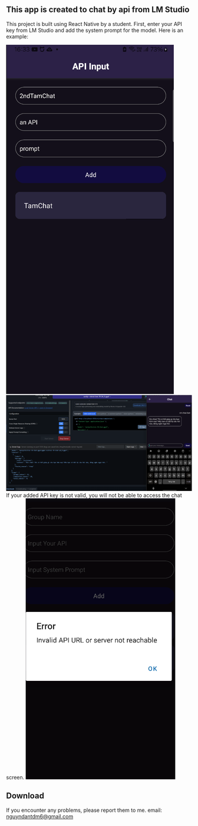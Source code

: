 ## This app is created to chat by api from LM Studio
This project is built using React Native by a student. First, enter your API key from LM Studio and add the system prompt for the model.
Here is an example:

![screenshot](assets/pic3.png)
![screenshot](assets/pic2.png)
If your added API key is not valid, you will not be able to access the chat screen.
![screenshot](assets/pic1.png)

## Download
[aab]: https://drive.google.com/file/d/1EHNx_fzrqKrCgBZp2qePliPFBymXRZ9G/view?usp=sharing
[apk]: https://drive.google.com/file/d/1TWvlpPs21_KNf__xeFdfYV2O-KkDp1vW/view?usp=sharing

If you encounter any problems, please report them to me.
email: nguyndantdm6@gmail.com
